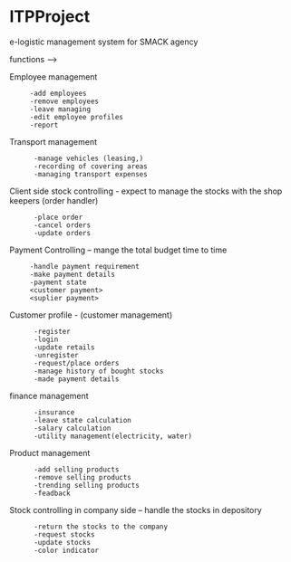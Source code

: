 # ITPProject
e-logistic management system for SMACK agency


functions -->

Employee management 

         -add employees
         -remove employees
         -leave managing
         -edit employee profiles
         -report

Transport management 

          -manage vehicles (leasing,)
          -recording of covering areas
          -managing transport expenses
          
Client side stock controlling - expect to manage the stocks with the shop keepers (order handler) 

          -place order 
          -cancel orders
          -update orders

Payment Controlling – mange the total budget time to time

         -handle payment requirement
         -make payment details
         -payment state
         <customer payment>
         <suplier payment>
         
 
 Customer profile - (customer management)
 
          -register
          -login
          -update retails
          -unregister
          -request/place orders
          -manage history of bought stocks
          -made payment details

finance management

          -insurance
          -leave state calculation
          -salary calculation
          -utility management(electricity, water)

Product management 

          -add selling products
          -remove selling products
          -trending selling products
          -feadback

Stock controlling in company side – handle the stocks in depository

          -return the stocks to the company
          -request stocks
          -update stocks
          -color indicator

